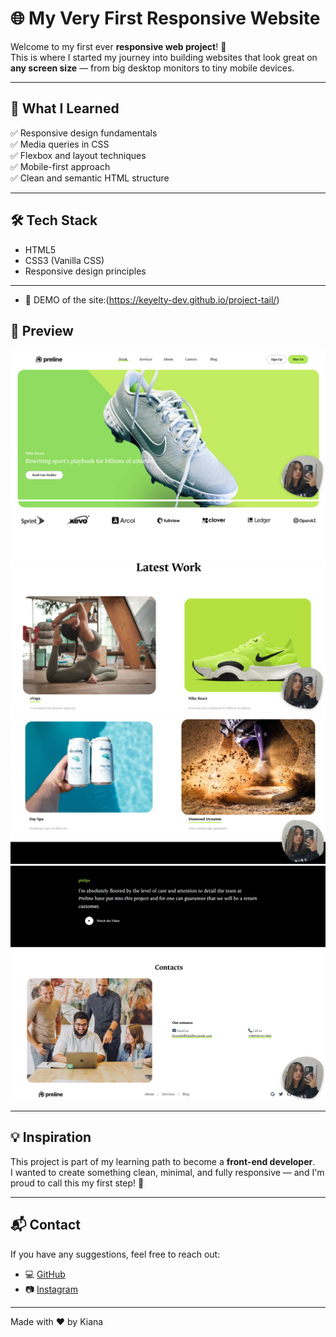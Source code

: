 # 🌐 My Very First Responsive Website

Welcome to my first ever **responsive web project**! 🎉  
This is where I started my journey into building websites that look great on **any screen size** — from big desktop monitors to tiny mobile devices.

---

## 📱 What I Learned

✅ Responsive design fundamentals  
✅ Media queries in CSS  
✅ Flexbox and layout techniques  
✅ Mobile-first approach  
✅ Clean and semantic HTML structure

---

## 🛠️ Tech Stack

- HTML5
- CSS3 (Vanilla CSS)
- Responsive design principles

---
- 🔭 DEMO of the site:(https://keyelty-dev.github.io/project-tail/)

## 📸 Preview

![Preview Screenshot](https://github.com/keyelty-dev/My-very-first-Responsive-website/blob/main/src/img/1.png?raw=true)
![...](https://github.com/keyelty-dev/My-very-first-Responsive-website/blob/main/src/img/2.png?raw=true)
![...](https://github.com/keyelty-dev/My-very-first-Responsive-website/blob/main/src/img/3.png?raw=true)
![...](https://github.com/keyelty-dev/My-very-first-Responsive-website/blob/main/src/img/4.png?raw=true)
![...](https://github.com/keyelty-dev/My-very-first-Responsive-website/blob/main/src/img/52.png?raw=true)
![...](https://github.com/keyelty-dev/My-very-first-Responsive-website/blob/main/src/img/6.png?raw=true)



---

## 💡 Inspiration

This project is part of my learning path to become a **front-end developer**.  
I wanted to create something clean, minimal, and fully responsive — and I'm proud to call this my first step! 🚀

---

## 📬 Contact

If you have any suggestions, feel free to reach out:

- 💻 [GitHub](https://github.com/keyelty-dev)
- 📷 [Instagram](https://instagram.com/kianalotfi.developer)

---

Made with ❤️ by Kiana
